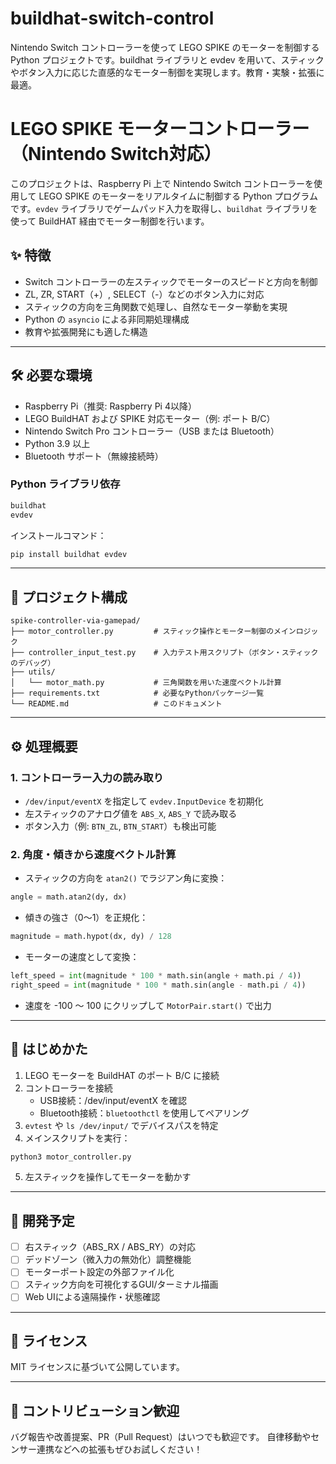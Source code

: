 # buildhat-switch-control
Nintendo Switch コントローラーを使って LEGO SPIKE のモーターを制御する Python プロジェクトです。buildhat ライブラリと evdev を用いて、スティックやボタン入力に応じた直感的なモーター制御を実現します。教育・実験・拡張に最適。



# LEGO SPIKE モーターコントローラー（Nintendo Switch対応）

このプロジェクトは、Raspberry Pi 上で Nintendo Switch コントローラーを使用して LEGO SPIKE のモーターをリアルタイムに制御する Python プログラムです。`evdev` ライブラリでゲームパッド入力を取得し、`buildhat` ライブラリを使って BuildHAT 経由でモーター制御を行います。

## ✨ 特徴
- Switch コントローラーの左スティックでモーターのスピードと方向を制御
- ZL, ZR, START（+）, SELECT（-）などのボタン入力に対応
- スティックの方向を三角関数で処理し、自然なモーター挙動を実現
- Python の `asyncio` による非同期処理構成
- 教育や拡張開発にも適した構造

---

## 🛠 必要な環境
- Raspberry Pi（推奨: Raspberry Pi 4以降）
- LEGO BuildHAT および SPIKE 対応モーター（例: ポート B/C）
- Nintendo Switch Pro コントローラー（USB または Bluetooth）
- Python 3.9 以上
- Bluetooth サポート（無線接続時）

### Python ライブラリ依存
```txt
buildhat
evdev
```
インストールコマンド：
```bash
pip install buildhat evdev
```

---

## 📁 プロジェクト構成
```
spike-controller-via-gamepad/
├── motor_controller.py         # スティック操作とモーター制御のメインロジック
├── controller_input_test.py    # 入力テスト用スクリプト（ボタン・スティックのデバッグ）
├── utils/
│   └── motor_math.py           # 三角関数を用いた速度ベクトル計算
├── requirements.txt            # 必要なPythonパッケージ一覧
└── README.md                   # このドキュメント
```

---

## ⚙️ 処理概要
### 1. コントローラー入力の読み取り
- `/dev/input/eventX` を指定して `evdev.InputDevice` を初期化
- 左スティックのアナログ値を `ABS_X`, `ABS_Y` で読み取る
- ボタン入力（例: `BTN_ZL`, `BTN_START`）も検出可能

### 2. 角度・傾きから速度ベクトル計算
- スティックの方向を `atan2()` でラジアン角に変換：
```python
angle = math.atan2(dy, dx)
```
- 傾きの強さ（0〜1）を正規化：
```python
magnitude = math.hypot(dx, dy) / 128
```
- モーターの速度として変換：
```python
left_speed = int(magnitude * 100 * math.sin(angle + math.pi / 4))
right_speed = int(magnitude * 100 * math.sin(angle - math.pi / 4))
```
- 速度を -100 〜 100 にクリップして `MotorPair.start()` で出力

---

## 🚀 はじめかた
1. LEGO モーターを BuildHAT のポート B/C に接続
2. コントローラーを接続
   - USB接続：/dev/input/eventX を確認
   - Bluetooth接続：`bluetoothctl` を使用してペアリング
3. `evtest` や `ls /dev/input/` でデバイスパスを特定
4. メインスクリプトを実行：
```bash
python3 motor_controller.py
```
5. 左スティックを操作してモーターを動かす

---

## 🧪 開発予定
- [ ] 右スティック（ABS_RX / ABS_RY）の対応
- [ ] デッドゾーン（微入力の無効化）調整機能
- [ ] モーターポート設定の外部ファイル化
- [ ] スティック方向を可視化するGUI/ターミナル描画
- [ ] Web UIによる遠隔操作・状態確認

---

## 📝 ライセンス
MIT ライセンスに基づいて公開しています。

---

## 🤝 コントリビューション歓迎
バグ報告や改善提案、PR（Pull Request）はいつでも歓迎です。
自律移動やセンサー連携などへの拡張もぜひお試しください！

